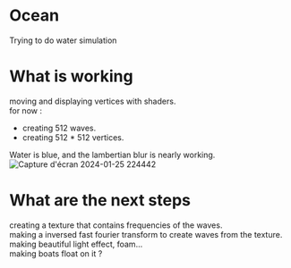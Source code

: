 # Ocean
 Trying to do water simulation
# What is working
moving and displaying vertices with shaders.\
for now :
- creating 512 waves.
- creating 512 * 512 vertices.

Water is blue, and the lambertian blur is nearly working.
![Capture d'écran 2024-01-25 224442](https://github.com/RemiCazoulat/Ocean-simulation/assets/61828714/a8d49ae4-2a25-487d-b687-f06f2cecfedc)

# What are the next steps
creating a texture that contains frequencies of the waves.\
making a inversed fast fourier transform to create waves from the texture.\
making beautiful light effect, foam...\
making boats float on it ?

